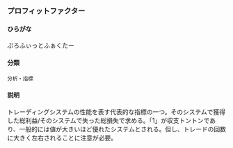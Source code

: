 <div style="display:none;">

## [あ行](securities-terms?id=あ行)
## [か行](securities-terms?id=か行)
## [さ行](securities-terms?id=さ行)
## [た行](securities-terms?id=た行)
## [な行](securities-terms?id=な行)
## [は行](securities-terms?id=は行)

</div>

### プロフィットファクター

#### ひらがな

ぷろふぃっとふぁくたー

#### 分類

`分析・指標`

#### 説明

トレーディングシステムの性能を表す代表的な指標の一つ。そのシステムで獲得した総利益/そのシステムで失った総損失で求める。「1」が収支トントンであり、一般的には値が大きいほど優れたシステムとされる。但し、トレードの回数に大きく左右されることに注意が必要。

<div style="display:none;">

## [ま行](securities-terms?id=ま行)
## [や行](securities-terms?id=や行)
## [ら行](securities-terms?id=ら行)
## [わ行](securities-terms?id=わ行)
## [英数字・記号](securities-terms?id=英数字・記号)

</div>

